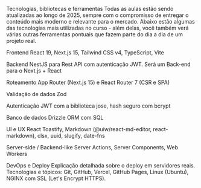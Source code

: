 Tecnologias, bibliotecas e ferramentas
Todas as aulas estão sendo atualizadas ao longo de 2025, sempre com o compromisso de entregar o conteúdo mais moderno e relevante para o mercado. Abaixo estão algumas das tecnologias mais utilizadas no curso - além delas, você também verá várias outras ferramentas pontuais que fazem parte do dia a dia de um projeto real.

Frontend
React 19, Next.js 15, Tailwind CSS v4, TypeScript, Vite

Backend
NestJS para Rest API com autenticação JWT. Será um Back-end para o Next.js + React

Roteamento
App Router (Next.js 15) e React Router 7 (CSR e SPA)

Validação de dados
Zod

Autenticação
JWT com a biblioteca jose, hash seguro com bcrypt

Banco de dados
Drizzle ORM com SQL

UI e UX
React Toastify, Markdown (@uiw/react-md-editor, react-markdown), clsx, uuid, slugify, date-fns

Server-side / Backend-like
Server Actions, Server Components, Web Workers

DevOps e Deploy
Explicação detalhada sobre o deploy em servidores reais. Tecnologias e tópicos: Git, GitHub, Vercel, GitHub Pages, Linux (Ubuntu), NGINX com SSL (Let's Encrypt HTTPS).